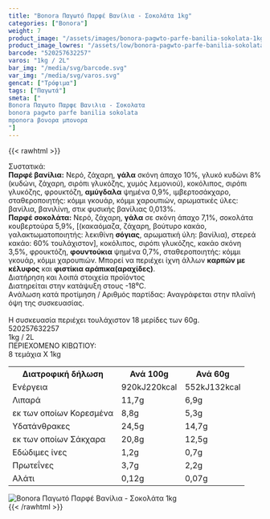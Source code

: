 ```yaml
---
title: "Bonora Παγωτό Παρφέ Βανίλια - Σοκολάτα 1kg"
categories: ["Bonora"]
weight: 7
product_image: "/assets/images/bonora-pagwto-parfe-banilia-sokolata-1kg.jpg"
product_image_lowres: "/assets/low/bonora-pagwto-parfe-banilia-sokolata-1kg.jpg"
barcode: "520257632257"
varos: "1kg / 2L"
bar_img: "/media/svg/barcode.svg"
var_img: "/media/svg/varos.svg"
gencat: ["Τρόφιμα"]
tags: ["Παγωτά"]
smeta: ["
Bonora Παγωτο Παρφε Βανιλια - Σοκολατα
bonora pagwto parfe banilia sokolata
mponora βονορα μπονορα
"]
---
```

{{< rawhtml >}}

<div class="sload98"><div class="product"><div id="sistatika">Συστατικά:</div><div class="alltext"><b>Παρφέ βανίλια:</b> Νερό, ζάχαρη, <b>γάλα</b> σκόνη άπαχο 10%, γλυκό κυδώνι 8% (κυδώνι, ζάχαρη, σιρόπι γλυκόζης, χυμός λεμονιού), κοκόλιπος, σιρόπι γλυκόζης, φρουκτόζη, <b>αμύγδαλα</b> ψημένα 0,9%, ιμβερτοσάκχαρο, σταθεροποιητής: κόμμι γκουάρ, κόμμι χαρουπιών, αρωματικές ύλες: βανίλια, βανιλίνη, στικ φυσικής βανίλιας 0,013%.<br><b>Παρφέ σοκολάτα:</b> Νερό, ζάχαρη, <b>γάλα</b> σε σκόνη άπαχο 7,1%, σοκολάτα κουβερτούρα 5,9%, [(κακαόμαζα, ζάχαρη, βούτυρο κακάο, γαλακτωματοποιητής: λεκιθίνη <b>σόγιας</b>, αρωματική ύλη: βανίλια), στερεά κακάο: 60% τουλάχιστον], κοκόλιπος, σιρόπι γλυκόζης, κακάο σκόνη 3,5%, φρουκτόζη, <b>φουντούκια</b> ψημένα 0,7%, σταθεροποιητής: κόμμι γκουάρ, κόμμι χαρουπιών. Μπορεί να περιέχει ίχνη άλλων <b>καρπών με κέλυφος</b> και <b>φιστίκια αράπικα(αραχίδες)</b>.</div><div id="loipa">Διατήρηση και λοιπά στοιχεία προϊόντος</div><div class="alltext">Διατηρείται στην κατάψυξη στους -18⁰C.<br>Aνάλωση κατά προτίμηση / Aριθμός παρτίδας: Αναγράφεται στην πλαϊνή όψη της συσκευασίας.<br><br>H συσκευασία περιέχει τουλάχιστον 18 μερίδες των 60g.</div><div id="barcode"><div id="barimage1"></div><span id="bartext">520257632257</span></div><div id="varos"><div id="varosimage1"></div><span id="varostext">1kg / 2L</span></div><div id="kivotio">ΠΕΡΙΕΧΟΜΕΝΟ ΚΙΒΩΤΙΟΥ:<br>8 τεμάχια Χ 1kg</div><div class="tabout"><table id="diatable"><tbody><tr><th>Διατροφική δήλωση</th><th>Ανά 100g</th><th>Ανά 60g</th></tr><tr><td class="texr2">Ενέργεια</td><td class="texr">920kJ220kcal</td><td class="texr">552kJ132kcal</td></tr><tr><td class="texr2">Λιπαρά</td><td class="texr">11,7g</td><td class="texr">6,9g</td></tr><tr><td class="gray">εκ των οποίων Κορεσµένα</td><td class="gray2">8,8g</td><td class="gray2">5,3g</td></tr><tr><td class="texr2">Yδατάνθρακες</td><td class="texr">24,5g</td><td class="texr">14,7g</td></tr><tr><td class="gray">εκ των οποίων Σάκχαρα</td><td class="gray2">20,8g</td><td class="gray2">12,5g</td></tr><tr><td class="texr2">Eδώδιμες ίνες</td><td class="texr">1,2g</td><td class="texr">0,7g</td></tr><tr><td class="texr2">Πρωτεΐνες</td><td class="texr">3,7g</td><td class="texr">2,2g</td></tr><tr><td class="texr2">Αλάτι</td><td class="texr">0,12g</td><td class="texr">0,07g</td></tr></tbody></table></div><div class="keno"></div><div class="pimg"><img alt="Bonora Παγωτό Παρφέ Βανίλια - Σοκολάτα 1kg" title="Bonora Παγωτό Παρφέ Βανίλια - Σοκολάτα 1kg" src="/assets/images/bonora-pagwto-parfe-banilia-sokolata-1kg.jpg"></div></div></div>
{{< /rawhtml >}}


